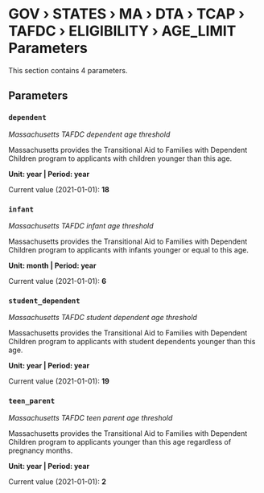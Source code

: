 # GOV › STATES › MA › DTA › TCAP › TAFDC › ELIGIBILITY › AGE_LIMIT Parameters

This section contains 4 parameters.

## Parameters

### `dependent`
*Massachusetts TAFDC dependent age threshold*

Massachusetts provides the Transitional Aid to Families with Dependent Children program to applicants with children younger than this age.

**Unit: year | Period: year**

Current value (2021-01-01): **18**


### `infant`
*Massachusetts TAFDC infant age threshold*

Massachusetts provides the Transitional Aid to Families with Dependent Children program to applicants with infants younger or equal to this age.

**Unit: month | Period: year**

Current value (2021-01-01): **6**


### `student_dependent`
*Massachusetts TAFDC student dependent age threshold*

Massachusetts provides the Transitional Aid to Families with Dependent Children program to applicants with student dependents younger than this age.

**Unit: year | Period: year**

Current value (2021-01-01): **19**


### `teen_parent`
*Massachusetts TAFDC teen parent age threshold*

Massachusetts provides the Transitional Aid to Families with Dependent Children program to applicants younger than this age regardless of pregnancy months.

**Unit: year | Period: year**

Current value (2021-01-01): **2**

